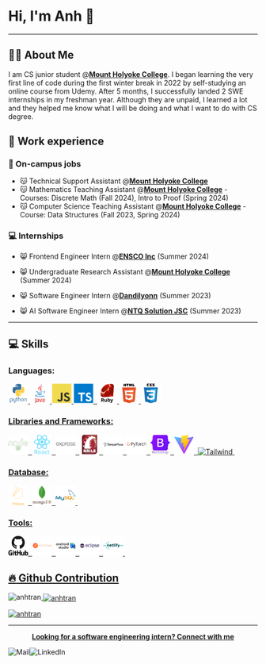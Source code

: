 # Hi, I'm Anh 👋
---
## :woman_technologist: About Me
I am CS junior student @[**Mount Holyoke College**][mhc]. I began learning the very first line of code during the first winter break in 2022 by self-studying an online course from Udemy. After 5 months, I successfully landed 2 SWE internships in my freshman year. Although they are unpaid, I learned a lot and they helped me know what I will be doing and what I want to do with CS degree.

## :office: Work experience 
### :school: On-campus jobs 
- 😽 Technical Support Assistant @[**Mount Holyoke College**][mhc]
- 😽 Mathematics Teaching Assistant @[**Mount Holyoke College**][mhc] - Courses: Discrete Math (Fall 2024), Intro to Proof (Spring 2024)
- 😽 Computer Science Teaching Assistant @[**Mount Holyoke College**][mhc] - Course: Data Structures (Fall 2023, Spring 2024)
### :computer: Internships 
- :smile_cat: Frontend Engineer Intern @[**ENSCO Inc**][ensco] (Summer 2024)
- :smile_cat: Undergraduate Research Assistant @[**Mount Holyoke College**][mhc] (Summer 2024)
- :smile_cat: Software Engineer Intern @[**Dandilyonn**][dandilyonn] (Summer 2023)
- :smile_cat: AI Software Engineer Intern @[**NTQ Solution JSC**][ntq] (Summer 2023)

  [mhc]: https://www.mtholyoke.edu/
  [dandilyonn]: https://www.linkedin.com/company/dandilyonn/
  [ntq]: https://www.linkedin.com/company/ntq-solution-jsc/
  [ensco]: https://www.linkedin.com/company/ensco-inc/
---
## :computer:	Skills
<h3 align="left">Languages:</h3>
<div>
    <a href="https://www.python.org/" target="_blank" rel="noreferrer"> <img src="https://github.com/devicons/devicon/blob/master/icons/python/python-original-wordmark.svg" title="Python" alt="Python" width="40" height="40"/>
  <a href="https://www.java.com/en/" target="_blank" rel="noreferrer"> <img src="https://github.com/devicons/devicon/blob/master/icons/java/java-original-wordmark.svg" title="Java" alt="Java" width="40" height="40"/>
  <a href="https://www.javascript.com/" target="_blank" rel="noreferrer"> <img src="https://github.com/devicons/devicon/blob/master/icons/javascript/javascript-original.svg" title="JavaScript" alt="JS" width="40" height="40"/>
  <a href="https://www.typescriptlang.org/" target="_blank" rel="noreferrer"> <img src="https://github.com/devicons/devicon/blob/master/icons/typescript/typescript-original.svg" title="TypeScript" alt="TS" width="40" height="40"/>&nbsp;
  <a href="https://www.ruby-lang.org/en/" target="_blank" rel="noreferrer"> <img src="https://github.com/devicons/devicon/blob/master/icons/ruby/ruby-original-wordmark.svg" title="Ruby" alt="Ruby" width="40" height="40"/>
  <a href="https://www.w3schools.com/html/" target="_blank" rel="noreferrer"> <img src="https://github.com/devicons/devicon/blob/master/icons/html5/html5-original-wordmark.svg" title="HTML" alt="HTML" width="40" height="40"/>
  <a href="https://www.w3schools.com/css/" target="_blank" rel="noreferrer"> <img src="https://github.com/devicons/devicon/blob/master/icons/css3/css3-original-wordmark.svg" title="CSS" alt="CSS" width="40" height="40"/>
</div>

<h3 align="left">Libraries and Frameworks:</h3>
<div>
<a href="https://nodejs.org/en" target="_blank" rel="noreferrer"> <img src="https://github.com/devicons/devicon/blob/master/icons/nodejs/nodejs-line-wordmark.svg" title="Node.js" alt="Node.js" width="40" height="40"/>&nbsp;
<a href="https://react.dev/" target="_blank" rel="noreferrer"> <img src="https://github.com/devicons/devicon/blob/master/icons/react/react-original-wordmark.svg" title="React" alt="React" width="40" height="40"/>&nbsp;
<a href="https://expressjs.com/" target="_blank" rel="noreferrer"> <img src="https://github.com/devicons/devicon/blob/master/icons/express/express-original-wordmark.svg" title="Express.js" alt="Express" width="40" height="40"/>&nbsp;
<a href="https://rubyonrails.org/" target="_blank" rel="noreferrer"> <img src="https://github.com/devicons/devicon/blob/master/icons/rails/rails-original-wordmark.svg" title="Rails" alt="Rails" width="40" height="40"/>&nbsp;
<a href="https://www.tensorflow.org/" target="_blank" rel="noreferrer"> <img src="https://github.com/devicons/devicon/blob/master/icons/tensorflow/tensorflow-line-wordmark.svg" title="TensorFlow" alt="TensorFlow" width="40" height="40"/>&nbsp;
<a href="https://pytorch.org/" target="_blank" rel="noreferrer"> <img src="https://github.com/devicons/devicon/blob/master/icons/pytorch/pytorch-original-wordmark.svg" title="PyTorch" alt="PyTorch" width="40" height="40"/>&nbsp;
<a href="https://getbootstrap.com/" target="_blank" rel="noreferrer"> <img src="https://github.com/devicons/devicon/blob/master/icons/bootstrap/bootstrap-original-wordmark.svg" title="Bootstrap" alt="Bootstrap" width="40" height="40"/>&nbsp;
<a href="https://vitejs.dev/" target="_blank" rel="noreferrer"> <img src="https://github.com/devicons/devicon/blob/master/icons/vitejs/vitejs-original.svg" title="Vite" alt="Vite" width="40" height="40"/>&nbsp;
<a href="https://tailwindcss.com/" target="_blank" rel="noreferrer"> <img src="https://upload.wikimedia.org/wikipedia/commons/thumb/d/d5/Tailwind_CSS_Logo.svg/2560px-Tailwind_CSS_Logo.svg.png" title="Tailwind" alt="Tailwind" width="40" height="40"/>&nbsp;
</div>
  
<h3 align="left">Database:</h3>
<div>
  <a href="https://firebase.google.com/" target="_blank" rel="noreferrer"> <img src="https://github.com/devicons/devicon/blob/master/icons/firebase/firebase-line-wordmark.svg" title="Firebase" alt="Firebase" width="40" height="40"/>&nbsp;
<a href="https://www.mongodb.com/" target="_blank" rel="noreferrer"> <img src="https://github.com/devicons/devicon/blob/master/icons/mongodb/mongodb-original-wordmark.svg" title="MongoDB" alt="MongoDB" width="40" height="40"/>&nbsp;
<a href="https://www.mysql.com/" target="_blank" rel="noreferrer"> <img src="https://github.com/devicons/devicon/blob/master/icons/mysql/mysql-original-wordmark.svg" title="MySQL" alt="MySQL" width="40" height="40"/>&nbsp;
</div>

<h3 align="left">Tools:</h3>
<div>
  <a href="https://github.com/" target="_blank" rel="noreferrer"> <img src="https://github.com/devicons/devicon/blob/master/icons/github/github-original-wordmark.svg" title="GitHub" alt="GitHub" width="40" height="40"/>&nbsp;
<a href="https://www.postman.com/" target="_blank" rel="noreferrer"> <img src="https://github.com/devicons/devicon/blob/master/icons/postman/postman-original-wordmark.svg" title="Postman" alt="Postman" width="40" height="40"/>&nbsp;
<a href="https://developer.android.com/studio" target="_blank" rel="noreferrer"> <img src="https://github.com/devicons/devicon/blob/master/icons/androidstudio/androidstudio-original-wordmark.svg" title="Android Studio" alt="Android Studio" width="40" height="40"/>&nbsp;
  <a href="https://eclipseide.org/" target="_blank" rel="noreferrer"> <img src="https://github.com/devicons/devicon/blob/master/icons/eclipse/eclipse-original-wordmark.svg" title="Eclipse" alt="Eclipse" width="40" height="40"/>&nbsp;
<a href="https://www.netlify.com/" target="_blank" rel="noreferrer"> <img src="https://github.com/devicons/devicon/blob/master/icons/netlify/netlify-original-wordmark.svg" title="Netlify" alt="Netlify" width="40" height="40"/>&nbsp;
</div>

## :fire: Github Contribution
<p><img align="left" src="https://github-readme-stats.vercel.app/api/top-langs?username=Anhtran0208&show_icons=true&locale=en&layout=compact" alt="anhtran" /></p>

<p>&nbsp;<img align="center" src="https://github-readme-stats.vercel.app/api?username=Anhtran0208&show_icons=true&locale=en" alt="anhtran" /></p>

<p><img align="center" src="https://github-readme-streak-stats.herokuapp.com/?user=Anhtran0208&" alt="anhtran" /></p>

______________________________________________________________

<p align="center">
    <b>Looking for a software engineering intern? Connect with me</a>
    </b>
</p>
<div>
<a href="mailto:anhtrannd2004@gmail.com">
    <img height="32" align="left" alt="Mail" src="https://upload.wikimedia.org/wikipedia/commons/thumb/7/7e/Gmail_icon_%282020%29.svg/2560px-Gmail_icon_%282020%29.svg.png" />
</a>

<a href="https://www.linkedin.com/in/anhngtran/">
    <img height="32" align="left" alt="LinkedIn" src="https://www.pngall.com/wp-content/uploads/2016/07/Linkedin-Download-PNG.png" />
</a>
</div>
